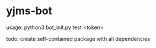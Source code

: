 # yjms-bot

usage: python3 bot_init.py test \<token\>

todo: create self-contained package with all dependencies
